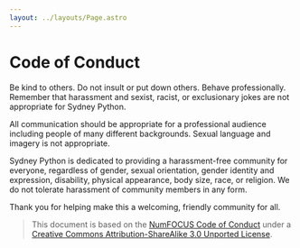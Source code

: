 ```yaml
---
layout: ../layouts/Page.astro
---
```

# Code of Conduct

Be kind to others. Do not insult or put down others. Behave professionally. Remember that harassment and sexist, racist, or exclusionary jokes are not appropriate for Sydney Python.

All communication should be appropriate for a professional audience including people of many different backgrounds. Sexual language and imagery is not appropriate.

Sydney Python is dedicated to providing a harassment-free community for everyone, regardless of gender, sexual orientation, gender identity and expression, disability, physical appearance, body size, race, or religion. We do not tolerate harassment of community members in any form.

Thank you for helping make this a welcoming, friendly community for all.

> This document is based on the [NumFOCUS Code of Conduct](https://numfocus.org/code-of-conduct) under a [Creative Commons Attribution-ShareAlike 3.0 Unported License](https://creativecommons.org/licenses/by-sa/3.0/).